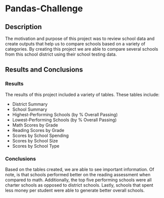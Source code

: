 # Pandas-Challenge

## Description

The motivation and purpose of this project was to review school data and create outputs that help us to compare schools based on a variety of categories. By creating this project we are able to compare several schools from this school district using their school testing data. 

## Results and Conclusions

### Results
The results of this project included a variety of tables. These tables include:
- District Summary
- School Summary
- Highest-Performing Schools (by % Overall Passing)
- Lowest-Performing Schools (by % Overall Passing)
- Math Scores by Grade
- Reading Scores by Grade
- Scores by School Spending
- Scores by School Size
- Scores by School Type

### Conclusions
Based on the tables created, we are able to see important information. Of note, is that schools performed better on the reading assessment when compared to math. Additionally, the top five performing schools were all charter schools as opposed to district schools. Lastly, schools that spent less money per student were able to generate better overall schools. 
